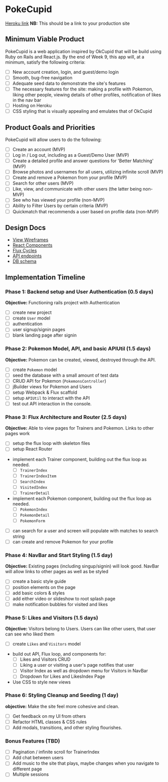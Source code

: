 # PokeCupid

[Heroku link][heroku] **NB:** This should be a link to your production site

[heroku]: http://www.herokuapp.com

## Minimum Viable Product

PokeCupid is a web application inspired by OkCupid that will be build using Ruby on Rails and React.js.  By the end of Week 9, this app will, at a minimum, satisfy the following criteria:

- [ ] New account creation, login, and guest/demo login
- [ ] Smooth, bug-free navigation
- [ ] Adequate seed data to demonstrate the site's features
- [ ] The necessary features for the site: making a profile with Pokemon, liking other people, viewing details of other profiles, notification of likes in the nav bar
- [ ] Hosting on Heroku
- [ ] CSS styling that is visually appealing and emulates that of OkCupid

## Product Goals and Priorities

PokeCupid will allow users to do the following:

- [ ] Create an account (MVP)
- [ ] Log in / Log out, including as a Guest/Demo User (MVP)
- [ ] Create a detailed profile and answer questions for 'Better Matching' (MVP)
- [ ] Browse photos and usernames for all users, utilizing infinite scroll (MVP)
- [ ] Create and remove a Pokemon from your profile (MVP)
- [ ] Search for other users (MVP)
- [ ] Like, view, and communicate with other users (the latter being non-MVP)
- [ ] See who has viewed your profile (non-MVP)
- [ ] Ability to Filter Users by certain criteria (MVP)
- [ ] Quickmatch that recommends a user based on profile data (non-MVP)

## Design Docs
* [View Wireframes][views]
* [React Components][components]
* [Flux Cycles][flux-cycles]
* [API endpoints][api-endpoints]
* [DB schema][schema]

[views]: ./docs/views.md
[components]: ./docs/components.md
[flux-cycles]: ./docs/flux-cycles.md
[api-endpoints]: ./docs/api-endpoints.md
[schema]: ./docs/schema.md

## Implementation Timeline

### Phase 1: Backend setup and User Authentication (0.5 days)

**Objective:** Functioning rails project with Authentication

- [ ] create new project
- [ ] create `User` model
- [ ] authentication
- [ ] user signup/signin pages
- [ ] blank landing page after signin

### Phase 2: Pokemon Model, API, and basic APIUtil (1.5 days)

**Objective:** Pokemon can be created, viewed, destroyed through
the API.

- [ ] create `Pokemon` model
- [ ] seed the database with a small amount of test data
- [ ] CRUD API for Pokemon (`PokemonsController`)
- [ ] jBuilder views for Pokemon and Users
- [ ] setup Webpack & Flux scaffold
- [ ] setup `APIUtil` to interact with the API
- [ ] test out API interaction in the console.

### Phase 3: Flux Architecture and Router (2.5 days)

**Objective:** Able to view pages for Trainers and Pokemon. Links to other pages work

- [ ] setup the flux loop with skeleton files
- [ ] setup React Router
- implement each Trainer component, building out the flux loop as needed.
  - [ ] `TrainerIndex`
  - [ ] `TrainerIndexItem`
  - [ ] `SearchIndex`
  - [ ] `VisitedIndex`
  - [ ] `TrainerDetail`
- implement each Pokemon component, building out the flux loop as needed.
  - [ ] `PokemonIndex`
  - [ ] `PokemonDetail`
  - [ ] `PokemonForm`
- [ ] can search for a user and screen will populate with matches to search string
- [ ] can create and remove Pokemon for your profile

### Phase 4: NavBar and Start Styling (1.5 day)

**Objective:** Existing pages (including singup/signin) will look good. NavBar will allow links
to other pages as well as be styled

- [ ] create a basic style guide
- [ ] position elements on the page
- [ ] add basic colors & styles
- [ ] add either video or slideshow to root splash page
- [ ] make notification bubbles for visited and likes

### Phase 5: Likes and Visitors (1.5 days)

**Objective:** Visitors belong to Users. Users can like other users, that user can see who liked them

- [ ] create `Likes` and `Visitors` model
- build out API, Flux loop, and components for:
  - [ ] Likes and Visitors CRUD
  - [ ] Liking a user or visiting a user's page notifies that user
  - [ ] Visitor Index as well as dropdown menu for Visitors in NavBar
  - [ ] Dropdown for Likes and LikesIndex Page
- Use CSS to style new views

### Phase 6: Styling Cleanup and Seeding (1 day)

**objective:** Make the site feel more cohesive and clean.

- [ ] Get feedback on my UI from others
- [ ] Refactor HTML classes & CSS rules
- [ ] Add modals, transitions, and other styling flourishes.

### Bonus Features (TBD)
- [ ] Pagination / infinite scroll for TrainerIndex
- [ ] Add chat between users
- [ ] Add music to the site that plays, maybe changes when you navigate to different page
- [ ] Multiple sessions

[phase-one]: ./docs/phases/phase1.md
[phase-two]: ./docs/phases/phase2.md
[phase-three]: ./docs/phases/phase3.md
[phase-four]: ./docs/phases/phase4.md
[phase-five]: ./docs/phases/phase5.md
